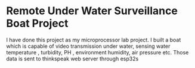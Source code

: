 # Remote Under Water Surveillance Boat Project
 I have done this project as my microprocessor lab project. I built a boat which is capable of video transmission under water, sensing water temperature , turbidity, PH , environment humidity, air pressure etc. Those data is sent to thinkspeak web server through esp32s
